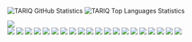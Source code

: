 ![TARIQ GitHub Statistics](https://github-readme-stats.vercel.app/api?username=1TGDev&count_private=true&show_icons=true&theme=react)
![TARIQ Top Languages Statistics](https://github-readme-stats.vercel.app/api/top-langs/?username=1TGDev&theme=react)

<a href="https://github.com/1TGDev?tab=followers">
  <img src="https://img.shields.io/github/followers/1TGDev?style=for-the-badge&logo=github">
</a>

<br>
<span>
	<img src="https://img.shields.io/badge/-Nodejs-43853?logo=Node&logoColor=white">
	<img src="https://img.shields.io/badge/-NPM-CB3837?logo=npm&logoColor=white">
	<img src="https://img.shields.io/badge/-HTML5-E34F26?logo=html5&logoColor=white">
	<img src="https://img.shields.io/badge/-CSS-1370b5?logo=css3&logoColor=white">
	<img src="https://img.shields.io/badge/-JavaScript-f5dd1b?logo=javascript&logoColor=white">
	<img src="https://img.shields.io/badge/-MongoDB-13aa52?logo=mongodb&logoColor=white">
	<img src="https://img.shields.io/badge/-React-grey?logo=React&logoColor=#61dbfb">
	<img src="https://img.shields.io/badge/-Vue-3fb581?logo=vue.js&logoColor=white">
	<img src="https://img.shields.io/badge/-Bootstrap-8d56de?logo=bootstrap&logoColor=white">
	<img src="https://img.shields.io/badge/-PHP-697cb6?logo=php&logoColor=white">
	<img src="https://img.shields.io/badge/-SQLite-74c0e9?logo=sqlite&logoColor=white">
	<img src="https://img.shields.io/badge/-CS-9765d4?logo=csharp&logoColor=white">
	<img src="https://img.shields.io/badge/-XML-fda056?logo=xml&logoColor=white">
	<img src="https://img.shields.io/badge/-Java-2e6db7?logo=java&logoColor=white">
	<img src="https://img.shields.io/badge/-Laravel-d3281d?logo=laravel&logoColor=white">
	<img src="https://img.shields.io/badge/-Express-000?logo=express&logoColor=white">
	<img src="https://img.shields.io/badge/-Jquery-0868ac?logo=jquery&logoColor=white">
	<img src="https://img.shields.io/badge/-Electron-a0ebf9?logo=electron&logoColor=black">
	<img src="https://img.shields.io/badge/-Discord.js-7289da?logo=discord&logoColor=white">
	<img src="https://img.shields.io/badge/-MySQL-ff9326?logo=mysql&logoColor=black">
</span>